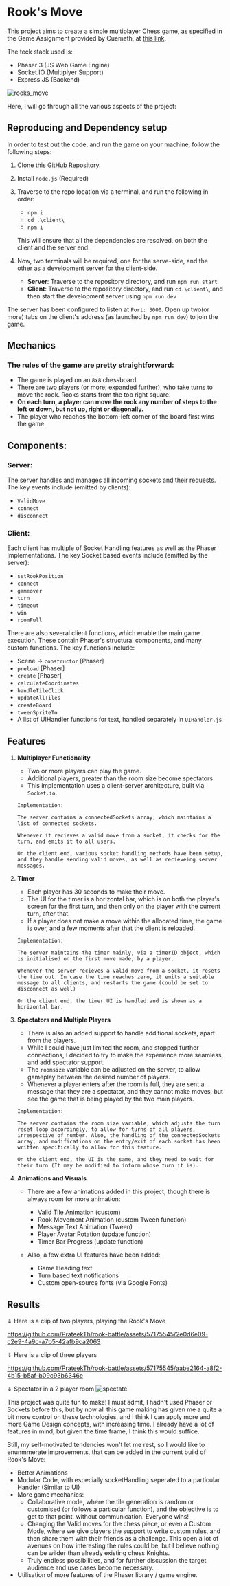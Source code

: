 # Rook's Move

This project aims to create a simple multiplayer Chess game, as specified in the Game Assignment provided by Cuemath, at [this link](https://cuemath.notion.site/Game-Assignment-Rook-s-Move-ef5d792e3e114317ad6b8805d4fa4328?pvs=4).

The teck stack used is:

- Phaser 3 (JS Web Game Engine)
- Socket.IO (Multiplyer Support)
- Express.JS (Backend)

![rooks_move](https://github.com/PrateekTh/rook-battle/assets/57175545/d002a471-85ad-4902-b45a-9b9b3e2138e8)

Here, I will go through all the various aspects of the project:

## Reproducing and Dependency setup

In order to test out the code, and run the game on your machine, follow the following steps:

1. Clone this GitHub Repository.
2. Install `node.js` (Required)
3. Traverse to the repo location via a terminal, and run the following in order:

   - `npm i `
   - `cd .\client\`
   - `npm i`

   This will ensure that all the dependencies are resolved, on both the client and the server end.

4. Now, two terminals will be required, one for the serve-side, and the other as a development server for the client-side.
   - **Server**: Traverse to the repository directory, and run `npm run start`
   - **Client**: Traverse to the repository directory, and run `cd.\client\`, and then start the development server using `npm run dev`

The server has been configured to listen at `Port: 3000`. Open up two(or more) tabs on the client's address (as launched by `npm run dev`) to join the game.

## Mechanics

### The rules of the game are pretty straightforward:

- The game is played on an `8x8` chessboard.
- There are two players (or more; expanded further), who take turns to move the rook. Rooks starts from the top right square.
- **On each turn, a player can move the rook any number of steps to the left or down, but not up, right or diagonally.**
- The player who reaches the bottom-left corner of the board first wins the game.

## Components:

### Server:

The server handles and manages all incoming sockets and their requests. The key events include (emitted by clients):

- `ValidMove`
- `connect`
- `disconnect`

### Client:

Each client has multiple of Socket Handling features as well as the Phaser Implementations. The key Socket based events include
(emitted by the server):

- `setRookPosition`
- `connect`
- `gameover`
- `turn`
- `timeout`
- `win`
- `roomFull`

There are also several client functions, which enable the main game execution. These contain Phaser's structural components, and many custom functions. The key functions include:

- Scene -> `constructor` [Phaser]
- `preload` [Phaser]
- `create` [Phaser]
- `calculateCoordinates`
- `handleTileClick`
- `updateAllTiles`
- `createBoard`
- `tweenSpriteTo`
- A list of UIHandler functions for text, handled separately in `UIHandler.js`

## Features

1. **Multiplayer Functionality**

   - Two or more players can play the game.
   - Additional players, greater than the room size become spectators.
   - This implementation uses a client-server architecture, built via `Socket.io`.

   ```
   Implementation:

   The server contains a connectedSockets array, which maintains a list of connected sockets.

   Whenever it recieves a valid move from a socket, it checks for the turn, and emits it to all users.

   On the client end, various socket handling methods have been setup, and they handle sending valid moves, as well as recieveing server messages.

   ```

2. **Timer**

   - Each player has 30 seconds to make their move.
   - The UI for the timer is a horizontal bar, which is on both the player's screen for the first turn, and then only on the player with the current turn, after that.
   - If a player does not make a move within the allocated time, the game is over, and a few moments after that the client is reloaded.

   ```
   Implementation:

   The server maintains the timer mainly, via a timerID object, which is initialised on the first move made, by a player.

   Whenever the server recieves a valid move from a socket, it resets the time out. In case the time reaches zero, it emits a suitable message to all clients, and restarts the game (could be set to disconnect as well)

   On the client end, the timer UI is handled and is shown as a horizontal bar.

   ```

3. **Spectators and Multiple Players**

   - There is also an added support to handle additional sockets, apart from the players.
   - While I could have just limited the room, and stopped further connections, I decided to try to make the experience more seamless, and add spectator support.
   - The `roomsize` variable can be adjusted on the server, to allow gameplay between the desired number of players.
   - Whenever a player enters after the room is full, they are sent a message that they are a spectator, and they cannot make moves, but see the game that is being played by the two main players.

   ```
   Implementation:

   The server contains the room size variable, which adjusts the turn reset loop accordingly, to allow for turns of all players, irrespective of number. Also, the handling of the connectedSockets array, and modifications on the entry/exit of each socket has been written specifically to allow for this feature.

   On the client end, the UI is the same, and they need to wait for their turn (It may be modified to inform whose turn it is).

   ```

4. **Animations and Visuals**

   - There are a few animations added in this project, though there is always room for more animation:

     - Valid Tile Animation (custom)
     - Rook Movement Animation (custom Tween function)
     - Message Text Animation (Tween)
     - Player Avatar Rotation (update function)
     - Timer Bar Progress (update function)

   - Also, a few extra UI features have been added:
     - Game Heading text
     - Turn based text notifications
     - Custom open-source fonts (via Google Fonts)

## Results

⇓ Here is a clip of two players, playing the Rook's Move


https://github.com/PrateekTh/rook-battle/assets/57175545/2e0d6e09-c2e9-4a9c-a7b5-42afb9ca2063


⇓ Here is a clip of three players


https://github.com/PrateekTh/rook-battle/assets/57175545/aabe2164-a8f2-4b15-b5af-b09c93b6346e


⇓ Spectator in a 2 player room
![spectate](https://github.com/PrateekTh/rook-battle/assets/57175545/67d022a5-431a-4cec-aa29-1f590724d41f)


This project was quite fun to make!
I must admit, I hadn't used Phaser or Sockets before this, but by now all this game making has given me a quite a bit more control on these technologies, and I think I can apply more and more Game Design concepts, with increasing time. I already have a lot of features in mind, but given the time frame, I think this would suffice.

Still, my self-motivated tendencies won't let me rest, so I would like to enunmmerate improvements, that can be added in the current build of Rook's Move:

- Better Animations
- Modular Code, with especially socketHandling seperated to a particular Handler (Similar to UI)
- More game mechanics:
  - Collaborative mode, where the tile generation is random or customised (or follows a particular function), and the objective is to get to that point, without communication. Everyone wins!
  - Changing the Valid moves for the chess piece, or even a Custom Mode, where we give players the support to write custom rules, and then share them with their friends as a challenge. This open a lot of avenues on how interesting the rules could be, but I believe nothing can be wilder than already existing chess Knights.
  - Truly endless possibilities, and for further discussion the target audience and use cases become necessary.
- Utilisation of more features of the Phaser library / game engine.
